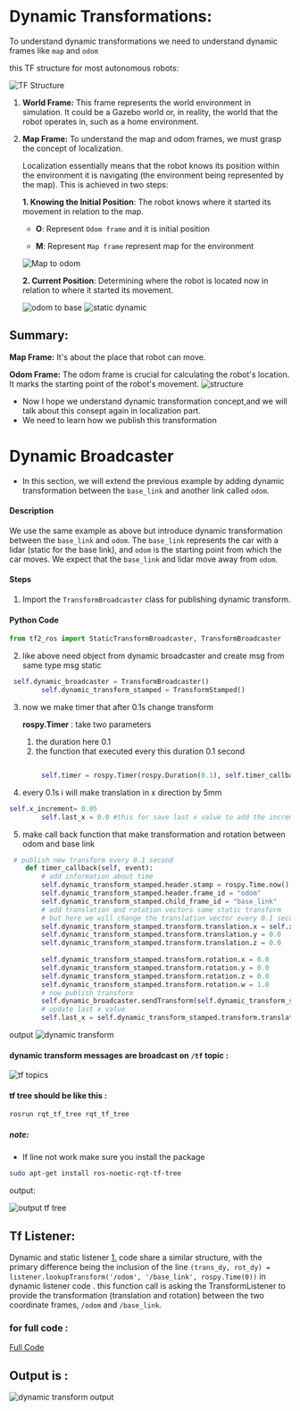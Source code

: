 # Dynamic Transformations:

To understand dynamic transformations we need to understand dynamic frames like `map` and `odom`

this TF structure for most autonomous robots:

![TF Structure](images/ROS_TF_structure.jpg)

1. **World Frame:** This frame represents the world environment in simulation. It could be a Gazebo world or, in reality, the world that the robot operates in, such as a home environment.

2. **Map Frame:** To understand the map and odom frames, we must grasp the concept of localization.

   Localization essentially means that the robot knows its position within the environment it is navigating (the environment being represented by the map). This is achieved in two steps:
   
   **1. Knowing the Initial Position**: The robot knows where it started its movement in relation to the map.

      - **O**: Represent `Odom frame` and it is initial position

      - **M**: Represent `Map frame` represent map for the environment

    ![Map to odom](images/map_to_odom.png)

   **2. Current Position**: Determining where the robot is located now in relation to where it started its movement.

   ![odom to base](images/odom_to_base.png)
   ![static dynamic](images/static_dynamic_example.gif)

## Summary:

   **Map Frame:** It's about the place that robot can move.

   **Odom Frame:** The odom frame is crucial for calculating the robot's location. It marks the starting point of the robot's movement.
   ![structure](images/map_odom_robot.png)

- Now I hope we understand dynamic transformation concept,and we will talk about this consept again in localization part.
- We need to learn how we publish this transformation
  

#  Dynamic Broadcaster

- In this section, we will extend the previous example by adding dynamic transformation between the `base_link` and another link called `odom`. 

#### Description

We use the same example as above but introduce dynamic transformation between the `base_link` and `odom`. The `base_link` represents the car with a lidar (static for the base link), and `odom` is the starting point from which the car moves. We expect that the `base_link` and lidar move away from `odom`.

#### Steps

1. Import the `TransformBroadcaster` class for publishing dynamic transform.

#### Python Code

```python
from tf2_ros import StaticTransformBroadcaster, TransformBroadcaster
```

2. like above need object from dynamic broadcaster and create msg from same type msg static 

```python
 self.dynamic_broadcaster = TransformBroadcaster()
        self.dynamic_transform_stamped = TransformStamped()
```
3. now we make timer that after 0.1s change transform 

    **rospy.Timer** : take two parameters 
    1. the duration here 0.1
    2. the function that executed every this duration 0.1 second
```python

        self.timer = rospy.Timer(rospy.Duration(0.1), self.timer_callback)
```

4. every 0.1s i will make translation in x direction by 5mm
```python
self.x_increment= 0.05
        self.last_x = 0.0 #this for save last x value to add the increment to it
```
5. make call back function that make transformation and rotation between odom and base link

```py
 # publish new transform every 0.1 second
    def timer_callback(self, event):
        # add information about time 
        self.dynamic_transform_stamped.header.stamp = rospy.Time.now()
        self.dynamic_transform_stamped.header.frame_id = "odom"
        self.dynamic_transform_stamped.child_frame_id = "base_link"
        # add translation and rotation vectors same static transform
        # but here we will change the translation vector every 0.1 second
        self.dynamic_transform_stamped.transform.translation.x = self.x_increment + self.last_x
        self.dynamic_transform_stamped.transform.translation.y = 0.0
        self.dynamic_transform_stamped.transform.translation.z = 0.0
        
        self.dynamic_transform_stamped.transform.rotation.x = 0.0
        self.dynamic_transform_stamped.transform.rotation.y = 0.0
        self.dynamic_transform_stamped.transform.rotation.z = 0.0
        self.dynamic_transform_stamped.transform.rotation.w = 1.0
        # now publish transform
        self.dynamic_broadcaster.sendTransform(self.dynamic_transform_stamped)
        # update last x value
        self.last_x = self.dynamic_transform_stamped.transform.translation.x
```
output
![dynamic transform](images/dynamic_transform.gif)

#### dynamic transform messages are broadcast on `/tf`  topic :


![tf topics ](images/tf_topic_echo.png)

#### tf tree should be like this :

```bash
rosrun rqt_tf_tree rqt_tf_tree 
```
##### note:
- If line not work make sure you install the package

```bash
sudo apt-get install ros-noetic-rqt-tf-tree
```
output:

![output tf tree](images/tf_static_dynamic.png)

## Tf Listener:
Dynamic and static listener [1.](/3.URDF_Simulation_Workshop/B.%20Static%20and%20Dynamic%20%20transformations/Static.md) code share a similar structure, with the primary difference being the inclusion of the line 
`(trans_dy, rot_dy) = listener.lookupTransform('/odom', '/base_link', rospy.Time(0))` in dynamic listener code . this function call is asking the TransformListener to provide the transformation (translation and rotation) between the two coordinate frames, `/odom` and `/base_link`.

### for full code :
[Full Code](../static_dynamic_pkg/scripts/tf_dynamic_listener.py)

## Output is :
![dynamic transform output](images/dynamic_listener.gif)

